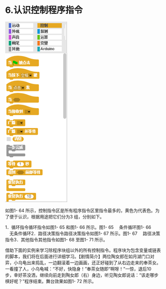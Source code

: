 # 6.认识控制程序指令

![](/assets/snap-ctrl.png)

如图1- 64 所示，控制指令区是所有程序指令区里指令最多的，黄色为代表色。为了便于认识，根据用途把它们分为3 组，分别如下。

1．循环指令循环指令如图1- 65 和图1- 66 所示。图1- 65 　条件循环图1- 66 　无条件循环2．路径决策指令路径决策指令如图1- 67 所示。图1- 67 　路径决策指令3．其他指令其他指令如图1- 68 至图1- 71 所示。

借助下面的实例来学习除程序块组以外的所有控制指令。程序块为包含变量或链表的脚本，我们将在后面进行详细学习。【剧情简介】两位陶女郎在如月湖门口对弈，小乌龟出来捣乱，一边翻滚着一边画画，还正好碰到了从右边走来的奉茶女。一看撞了人，小乌龟喊：“不好，快隐身！”奉茶女随即“啊呀！”一惊，退后10 步，幸好茶没洒，继续向前走到陶女郎（右）身边，听见陶女郎说话：“该走哪步棋好呢？”程序结束。舞台效果如图1- 72 所示。

